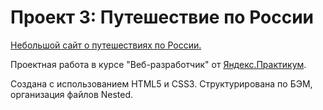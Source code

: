 # Проект 3: Путешествие по России

 [Небольшой сайт о путешествиях по России.](https://spheno.github.io/russian-travel/)

 Проектная работа в курсе "Веб-разработчик" от [Яндекс.Практикум](https://praktikum.yandex.ru/web/?utm_source=google&utm_medium=cpc&utm_campaign=Google_Search_DS_Smart&utm_content=%7Badgroupid%7D&utm_term=%7Bkeyword%7D&gclid=EAIaIQobChMIufz4yPqv7wIVgu5RCh2kqgeNEAAYASAAEgL79PD_BwE).

Создана с использованием HTML5 и CSS3. Структурирована по БЭМ, организация файлов Nested. 